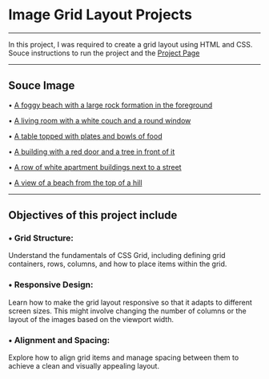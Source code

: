 # Image Grid Layout Projects
---
In this project, I was required to create a grid layout using HTML and CSS.
Souce instructions to run the project and the [Project Page](https://roadmap.sh/projects/image-grid)

---

## Souce Image
• [A foggy beach with a large rock formation in the foreground](https://unsplash.com/photos/a-foggy-beach-with-a-large-rock-formation-in-the-foreground-TTExgxV06KA)

• [A living room with a white couch and a round window](https://unsplash.com/photos/a-living-room-with-a-white-couch-and-a-round-window-Wuu6H3mI7UA)

• [A table topped with plates and bowls of food](https://unsplash.com/photos/a-table-topped-with-plates-and-bowls-of-food-zx8_8jwZ5m8)

• [A building with a red door and a tree in front of it](https://unsplash.com/photos/a-building-with-a-red-door-and-a-tree-in-front-of-it-uTd-kylh7bE)

• [A row of white apartment buildings next to a street](https://unsplash.com/photos/a-row-of-white-apartment-buildings-next-to-a-street-f1PzRPbqt0M)

• [A view of a beach from the top of a hill](https://unsplash.com/photos/a-view-of-a-beach-from-the-top-of-a-hill-SAyIShcE5rs)

---

## Objectives of this project include
### • Grid Structure: 
Understand the fundamentals of CSS Grid, including defining grid containers, rows, columns, and how to place items within the grid.
### • Responsive Design: 
Learn how to make the grid layout responsive so that it adapts to different screen sizes. This might involve changing the number of columns or the layout of the images based on the viewport width.
### • Alignment and Spacing:
Explore how to align grid items and manage spacing between them to achieve a clean and visually appealing layout.

